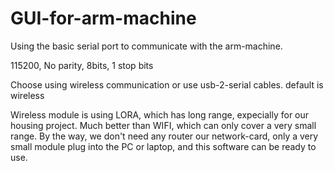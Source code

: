 # GUI-for-arm-machine

Using the basic serial port to communicate with the arm-machine. 

115200, No parity, 8bits, 1 stop bits

Choose using wireless communication or use usb-2-serial cables. default is wireless

Wireless module is using LORA, which has long range, expecially for our housing project. 
Much better than WIFI, which can only cover a very small range. By the way, we don't need any router our network-card, 
only a very small module plug into the PC or laptop, and this software can be ready to use.


